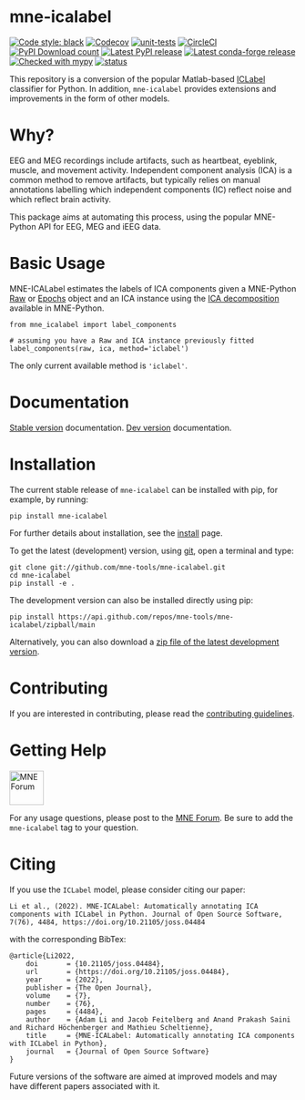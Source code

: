 # mne-icalabel

[![Code style: black](https://img.shields.io/badge/code%20style-black-000000.svg)](https://github.com/psf/black)
[![Codecov](https://codecov.io/gh/mne-tools/mne-icalabel/branch/main/graph/badge.svg)](https://codecov.io/gh/mne-tools/mne-icalabel)
[![unit-tests](https://github.com/mne-tools/mne-icalabel/actions/workflows/unit_tests.yml/badge.svg)](https://github.com/mne-tools/mne-icalabel/actions/workflows/unit_tests.yml)
[![CircleCI](https://circleci.com/gh/mne-tools/mne-icalabel/tree/main.svg?style=svg)](https://circleci.com/gh/mne-tools/mne-icalabel/tree/main)
[![PyPI Download count](https://pepy.tech/badge/mne-icalabel)](https://pepy.tech/project/mne-icalabel)
[![Latest PyPI release](https://img.shields.io/pypi/v/mne-icalabel.svg)](https://pypi.org/project/mne-icalabel/)
[![Latest conda-forge release](https://img.shields.io/conda/vn/conda-forge/mne-icalabel.svg)](https://anaconda.org/conda-forge/mne-icalabel/)
[![Checked with mypy](http://www.mypy-lang.org/static/mypy_badge.svg)](http://mypy-lang.org/)
[![status](https://joss.theoj.org/papers/d91770e35a985ecda4f2e1f124977207/status.svg)](https://joss.theoj.org/papers/d91770e35a985ecda4f2e1f124977207)

This repository is a conversion of the popular Matlab-based
[ICLabel](https://github.com/sccn/ICLabel) classifier for Python.
In addition, `mne-icalabel` provides extensions and improvements in the form of other models.

# Why?

EEG and MEG recordings include artifacts, such as heartbeat, eyeblink, muscle, and movement activity.
Independent component analysis (ICA) is a common method to remove artifacts, but typically relies on manual
annotations labelling which independent components (IC) reflect noise and which reflect brain activity.

This package aims at automating this process, using the popular MNE-Python API for EEG, MEG and iEEG data.

# Basic Usage

MNE-ICALabel estimates the labels of ICA components given
a MNE-Python [Raw](https://mne.tools/stable/generated/mne.io.Raw.html) or
[Epochs](https://mne.tools/stable/generated/mne.Epochs.html) object and an ICA instance using the
[ICA decomposition](https://mne.tools/stable/generated/mne.preprocessing.ICA.html)
available in MNE-Python.

```
from mne_icalabel import label_components

# assuming you have a Raw and ICA instance previously fitted
label_components(raw, ica, method='iclabel')
```

The only current available method is `'iclabel'`.

# Documentation

[Stable version](https://mne.tools/mne-icalabel/stable/index.html) documentation.
[Dev version](https://mne.tools/mne-icalabel/dev/index.html) documentation.

# Installation

The current stable release of `mne-icalabel` can be installed with pip, for example, by running:

    pip install mne-icalabel

For further details about installation, see the
[install](https://mne.tools/mne-icalabel/stable/install.html) page.

To get the latest (development) version, using [git](https://git-scm.com/), open a terminal and type:

    git clone git://github.com/mne-tools/mne-icalabel.git
    cd mne-icalabel
    pip install -e .

The development version can also be installed directly using pip:

    pip install https://api.github.com/repos/mne-tools/mne-icalabel/zipball/main

Alternatively, you can also download a
[zip file of the latest development version](https://github.com/mne-tools/mne-icalabel/archive/main.zip).

# Contributing

If you are interested in contributing, please read the
[contributing guidelines](https://github.com/mne-tools/mne-icalabel/blob/main/CONTRIBUTING.md).

# Getting Help

[<img alt="MNE Forum" src="https://user-images.githubusercontent.com/1681963/52239617-e2683480-289c-11e9-922b-5da55472e5b4.png" height=60/>](https://mne.discourse.group)

For any usage questions, please post to the
[MNE Forum](https://mne.discourse.group). Be sure to add the `mne-icalabel` tag to
your question.

# Citing

If you use the ``ICLabel`` model, please consider citing our paper:

    Li et al., (2022). MNE-ICALabel: Automatically annotating ICA components with ICLabel in Python. Journal of Open Source Software, 7(76), 4484, https://doi.org/10.21105/joss.04484

with the corresponding BibTex:

    @article{Li2022,
        doi       = {10.21105/joss.04484},
        url       = {https://doi.org/10.21105/joss.04484},
        year      = {2022},
        publisher = {The Open Journal},
        volume    = {7},
        number    = {76},
        pages     = {4484},
        author    = {Adam Li and Jacob Feitelberg and Anand Prakash Saini and Richard Höchenberger and Mathieu Scheltienne},
        title     = {MNE-ICALabel: Automatically annotating ICA components with ICLabel in Python},
        journal   = {Journal of Open Source Software}
    }

Future versions of the software are aimed at improved models and may have different papers associated with it.
